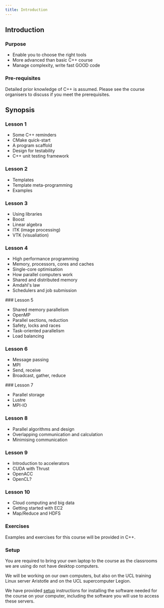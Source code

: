 ```yaml
---
title: Introduction
---
```


## Introduction

### Purpose

* Enable you to choose the right tools
* More advanced than basic C++ course
* Manage complexity, write fast GOOD code

### Pre-requisites

Detailed prior knowledge of C++ is assumed. Please see the course organisers to discuss if you meet the prerequisites.

## Synopsis

### Lesson 1

* Some C++ reminders
* CMake quick-start
* A program scaffold
* Design for testability
* C++ unit testing framework

### Lesson 2

* Templates
* Template meta-programming
* Examples

### Lesson 3

* Using libraries
* Boost
* Linear algebra
* ITK (image processing)
* VTK (visualiation)

### Lesson 4

* High performance programming
* Memory, processors, cores and caches
* Single-core optimisation
* How parallel computers work
* Shared and distributed memory 
* Amdahl's law
* Schedulers and job submission 

### Lesson 5

* Shared memory parallelism
* OpenMP
* Parallel sections, reduction 
* Safety, locks and races
* Task-oriented parallelism
* Load balancing

### Lesson 6

* Message passing
* MPI
* Send, receive
* Broadcast, gather, reduce

### Lesson 7

* Parallel storage
* Lustre
* MPI-IO

### Lesson 8
* Parallel algorithms and design
* Overlapping communication and calculation
* Minimising communication

### Lesson 9

* Introduction to accelerators
* CUDA with Thrust
* OpenACC
* OpenCL?

### Lesson 10  

* Cloud computing and big data
* Getting started with EC2
* Map/Reduce and HDFS

### Exercises

Examples and exercises for this course will be provided in C++.  

### Setup

You are required to bring your own laptop to the course as the classrooms we are
 using do not have desktop computers.

We will be working on our own computers, but also on the UCL training Linux server Aristotle and on the UCL
supercomputer Legion.

We have provided [setup](installation) instructions for installing the software needed for the course on
your computer, including the software you will use to access these servers.
